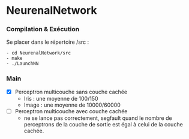 # NeurenalNetwork


### Compilation & Exécution
Se placer dans le répertoire /src :
```
- cd NeurenalNetwork/src
- make
- ./LaunchNN 
```

### Main
- [x] Perceptron multicouche sans couche cachée
  - Iris : une moyenne de 100/150 
  - Image : une moyenne de 10000/60000
- [ ] Perceptron multicouche avec couche cachée
  - ne se lance pas correctement, segfault quand le nombre de perceptrons de la couche de sortie est égal à celui de la couche cachée. 
